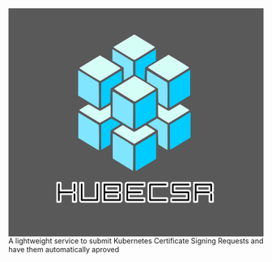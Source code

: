 <img src="https://github.com/tonedefdev/kubecsr/blob/dev/img/kubecsr_logo.png" align="right" width="600" height="450">
A lightweight service to submit Kubernetes Certificate Signing Requests and have them automatically aproved
